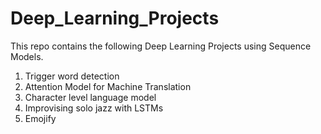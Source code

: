 # Deep_Learning_Projects
This repo contains the following Deep Learning Projects using Sequence Models.
1. Trigger word detection
2. Attention Model for Machine Translation
3. Character level language model
4. Improvising solo jazz with LSTMs
5. Emojify
